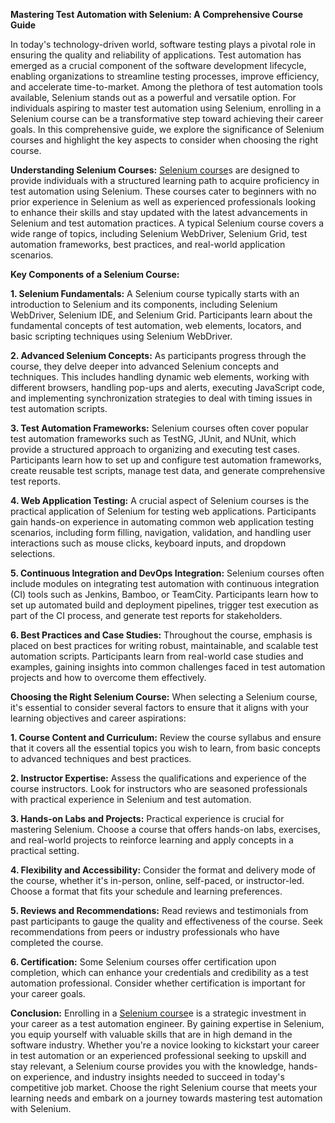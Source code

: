 **Mastering Test Automation with Selenium: A Comprehensive Course Guide**

In today's technology-driven world, software testing plays a pivotal role in ensuring the quality and reliability of applications. Test automation has emerged as a crucial component of the software development lifecycle, enabling organizations to streamline testing processes, improve efficiency, and accelerate time-to-market. Among the plethora of test automation tools available, Selenium stands out as a powerful and versatile option. For individuals aspiring to master test automation using Selenium, enrolling in a Selenium course can be a transformative step toward achieving their career goals. In this comprehensive guide, we explore the significance of Selenium courses and highlight the key aspects to consider when choosing the right course.

**Understanding Selenium Courses:**
<a href="https://www.h2kinfosys.com/courses/selenium-webdriver-junit-training-course/">Selenium course</a>s are designed to provide individuals with a structured learning path to acquire proficiency in test automation using Selenium. These courses cater to beginners with no prior experience in Selenium as well as experienced professionals looking to enhance their skills and stay updated with the latest advancements in Selenium and test automation practices. A typical Selenium course covers a wide range of topics, including Selenium WebDriver, Selenium Grid, test automation frameworks, best practices, and real-world application scenarios.

**Key Components of a Selenium Course:**

**1. Selenium Fundamentals:**
A Selenium course typically starts with an introduction to Selenium and its components, including Selenium WebDriver, Selenium IDE, and Selenium Grid. Participants learn about the fundamental concepts of test automation, web elements, locators, and basic scripting techniques using Selenium WebDriver.

**2. Advanced Selenium Concepts:**
As participants progress through the course, they delve deeper into advanced Selenium concepts and techniques. This includes handling dynamic web elements, working with different browsers, handling pop-ups and alerts, executing JavaScript code, and implementing synchronization strategies to deal with timing issues in test automation scripts.

**3. Test Automation Frameworks:**
Selenium courses often cover popular test automation frameworks such as TestNG, JUnit, and NUnit, which provide a structured approach to organizing and executing test cases. Participants learn how to set up and configure test automation frameworks, create reusable test scripts, manage test data, and generate comprehensive test reports.

**4. Web Application Testing:**
A crucial aspect of Selenium courses is the practical application of Selenium for testing web applications. Participants gain hands-on experience in automating common web application testing scenarios, including form filling, navigation, validation, and handling user interactions such as mouse clicks, keyboard inputs, and dropdown selections.

**5. Continuous Integration and DevOps Integration:**
Selenium courses often include modules on integrating test automation with continuous integration (CI) tools such as Jenkins, Bamboo, or TeamCity. Participants learn how to set up automated build and deployment pipelines, trigger test execution as part of the CI process, and generate test reports for stakeholders.

**6. Best Practices and Case Studies:**
Throughout the course, emphasis is placed on best practices for writing robust, maintainable, and scalable test automation scripts. Participants learn from real-world case studies and examples, gaining insights into common challenges faced in test automation projects and how to overcome them effectively.

**Choosing the Right Selenium Course:**
When selecting a Selenium course, it's essential to consider several factors to ensure that it aligns with your learning objectives and career aspirations:

**1. Course Content and Curriculum:**
Review the course syllabus and ensure that it covers all the essential topics you wish to learn, from basic concepts to advanced techniques and best practices.

**2. Instructor Expertise:**
Assess the qualifications and experience of the course instructors. Look for instructors who are seasoned professionals with practical experience in Selenium and test automation.

**3. Hands-on Labs and Projects:**
Practical experience is crucial for mastering Selenium. Choose a course that offers hands-on labs, exercises, and real-world projects to reinforce learning and apply concepts in a practical setting.

**4. Flexibility and Accessibility:**
Consider the format and delivery mode of the course, whether it's in-person, online, self-paced, or instructor-led. Choose a format that fits your schedule and learning preferences.

**5. Reviews and Recommendations:**
Read reviews and testimonials from past participants to gauge the quality and effectiveness of the course. Seek recommendations from peers or industry professionals who have completed the course.

**6. Certification:**
Some Selenium courses offer certification upon completion, which can enhance your credentials and credibility as a test automation professional. Consider whether certification is important for your career goals.

**Conclusion:**
Enrolling in a <a href="https://www.h2kinfosys.com/courses/selenium-webdriver-junit-training-course/">Selenium course</a>e is a strategic investment in your career as a test automation engineer. By gaining expertise in Selenium, you equip yourself with valuable skills that are in high demand in the software industry. Whether you're a novice looking to kickstart your career in test automation or an experienced professional seeking to upskill and stay relevant, a Selenium course provides you with the knowledge, hands-on experience, and industry insights needed to succeed in today's competitive job market. Choose the right Selenium course that meets your learning needs and embark on a journey towards mastering test automation with Selenium.
